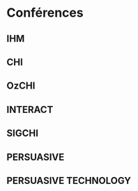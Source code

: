 # Conférences

## IHM

## CHI

## OzCHI

## INTERACT

## SIGCHI

## PERSUASIVE

## PERSUASIVE TECHNOLOGY